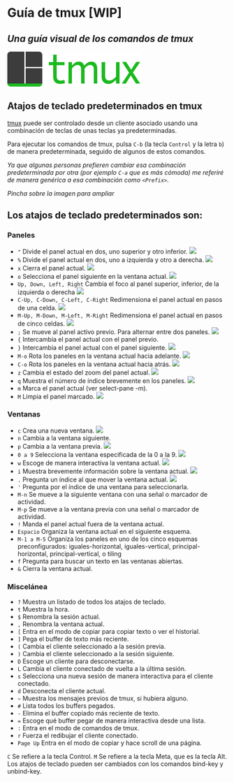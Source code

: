 # Guía de tmux [WIP]
## _Una guía visual de los comandos de tmux_
![tmux logo](/img/tmux-logo-medium.png)

## Atajos de teclado predeterminados en tmux

[tmux](https://github.com/tmux/tmux/wiki) puede ser controlado desde un cliente asociado usando una combinación de teclas de unas teclas ya predeterminadas.

Para ejecutar los comandos de tmux, pulsa `C-b` (la tecla `Control` y la letra `b`) de manera predeterminada, seguido de algunos de estos comandos.

_Ya que algunas personas prefieren cambiar esa combinación predeterminada por otra (por ejemplo `C-a` que es más cómoda) me referiré de manera genérica a esa combinación como `<Prefix>`._

_Pincha sobre la imagen para ampliar_

## Los atajos de teclado predeterminados son:

### Paneles
* `"`           Divide el panel actual en dos, uno superior y otro inferior.
<a href="https://victorhck.github.io/guia-tmux/img/1.gif"><img src="https://victorhck.github.io/guia-tmux/img/1.gif"></a>
* `%`           Divide el panel actual en dos, uno a izquierda y otro a derecha.
<a href="https://victorhck.github.io/guia-tmux/img/2.gif"><img src="https://victorhck.github.io/guia-tmux/img/2.gif"></a>
* `x`           Cierra el panel actual.
<a href="https://victorhck.github.io/guia-tmux/img/3.gif"><img src="https://victorhck.github.io/guia-tmux/img/3.gif"></a>
* `o`           Selecciona el panel siguiente en la ventana actual.
<a href="https://victorhck.github.io/guia-tmux/img/4.gif"><img src="https://victorhck.github.io/guia-tmux/img/4.gif"></a>
* `Up, Down, Left, Right`    Cambia el foco al panel superior, inferior, de la izquierda o derecha
<a href="https://victorhck.github.io/guia-tmux/img/5.gif"><img src="https://victorhck.github.io/guia-tmux/img/5.gif"></a>
* `C-Up, C-Down, C-Left, C-Right`  Redimensiona el panel actual en pasos de una celda.
<a href="https://victorhck.github.io/guia-tmux/img/6.gif"><img src="https://victorhck.github.io/guia-tmux/img/6.gif"></a>
* `M-Up, M-Down, M-Left, M-Right`  Redimensiona el panel actual en pasos de cinco celdas.
<a href="https://victorhck.github.io/guia-tmux/img/7.gif"><img src="https://victorhck.github.io/guia-tmux/img/7.gif"></a>
* `;`           Se mueve al panel activo previo. Para alternar entre dos paneles.
<a href="https://victorhck.github.io/guia-tmux/img/8.gif"><img src="https://victorhck.github.io/guia-tmux/img/8.gif"></a>
* `{`           Intercambia el panel actual con el panel previo.
* `}`           Intercambia el panel actual con el panel siguiente.
<a href="https://victorhck.github.io/guia-tmux/img/9.gif"><img src="https://victorhck.github.io/guia-tmux/img/9.gif"></a>
* `M-o`         Rota los paneles en la ventana actual hacia adelante.
<a href="https://victorhck.github.io/guia-tmux/img/10.gif"><img src="https://victorhck.github.io/guia-tmux/img/10.gif"></a>
* `C-o`         Rota los paneles en la ventana actual hacia atrás.
<a href="https://victorhck.github.io/guia-tmux/img/10bis.gif"><img src="https://victorhck.github.io/guia-tmux/img/10bis.gif"></a>
* `z`           Cambia el estado del zoom del panel actual.
<a href="https://victorhck.github.io/guia-tmux/img/11.gif"><img src="https://victorhck.github.io/guia-tmux/img/11.gif"></a>
* `q`           Muestra el número de índice brevemente en los paneles.
<a href="https://victorhck.github.io/guia-tmux/img/12.gif"><img src="https://victorhck.github.io/guia-tmux/img/12.gif"></a>
* `m`           Marca el panel actual (ver select-pane -m).
* `M`           Limpia el panel marcado.
<a href="https://victorhck.github.io/guia-tmux/img/13.gif"><img src="https://victorhck.github.io/guia-tmux/img/13.gif"></a>

### Ventanas
* `c`           Crea una nueva ventana.
<a href="https://victorhck.github.io/guia-tmux/img/14.gif"><img src="https://victorhck.github.io/guia-tmux/img/14.gif"></a>
* `n`           Cambia a la ventana siguiente.
* `p`           Cambia a la ventana previa.
<a href="https://victorhck.github.io/guia-tmux/img/15.gif"><img src="https://victorhck.github.io/guia-tmux/img/15.gif"></a>
* `0 a 9`       Selecciona la ventana especificada de la 0 a la 9.
<a href="https://victorhck.github.io/guia-tmux/img/16.gif"><img src="https://victorhck.github.io/guia-tmux/img/16.gif"></a>
* `w`           Escoge de manera interactiva la ventana actual.
<a href="https://victorhck.github.io/guia-tmux/img/17.gif"><img src="https://victorhck.github.io/guia-tmux/img/17.gif"></a>
* `i`           Muestra brevemente información sobre la ventana actual.
<a href="https://victorhck.github.io/guia-tmux/img/18.gif"><img src="https://victorhck.github.io/guia-tmux/img/18.gif"></a>
* `.`           Pregunta un índice al que mover la ventana actual.
<a href="https://victorhck.github.io/guia-tmux/img/19.gif"><img src="https://victorhck.github.io/guia-tmux/img/19.gif"></a>
* `'`           Pregunta por el índice de una ventana para seleccionarla.
* `M-n`         Se mueve a la siguiente ventana con una señal o marcador de actividad.
* `M-p`         Se mueve a la ventana previa con una señal o marcador de actividad.
* `!`           Manda el panel actual fuera de la ventana actual.
* `Espacio`     Organiza la ventana actual en el siguiente esquema.
* `M-1 a M-5`   Organiza los paneles en uno de los cinco esquemas preconfigurados: iguales-horizontal, iguales-vertical, principal-horizontal, principal-vertical, o tiling
* `f`           Pregunta para buscar un texto en las ventanas abiertas.
* `&`           Cierra la ventana actual.

### Miscelánea
* `?`           Muestra un listado de todos los atajos de teclado.
* `t`           Muestra la hora.
* `$`           Renombra la sesión actual.
* `,`           Renombra la ventana actual.
* `[`           Entra en el modo de copiar para copiar texto o ver el historial.
* `]`           Pega el buffer de texto más reciente.
* `(`           Cambia el cliente seleccionado a la sesión previa.
* `)`           Cambia el cliente seleccionado a la sesión siguiente.
* `D`           Escoge un cliente para desconectarse.
* `L`           Cambia el cliente conectado de vuelta a la última sesión.
* `s`           Selecciona una nueva sesión de manera interactiva para el cliente conectado.
* `d`           Desconecta el cliente actual.                                  
* `~`           Muestra los mensajes previos de tmux, si hubiera alguno.
* `#`           Lista todos los buffers pegados.
* `-`           Elimina el buffer copiado más reciente de texto.
* `=`           Escoge qué buffer pegar de manera interactiva desde una lista.
* `:`           Entra en el modo de comandos de tmux.
* `r`           Fuerza el redibujar el cliente conectado.
* `Page Up`     Entra en el modo de copiar y hace scroll de una página.

`C` Se refiere a la tecla Control. `M` Se refiere a la tecla Meta, que es la tecla Alt.
Los atajos de teclado pueden ser cambiados con los comandos bind-key y unbind-key.


